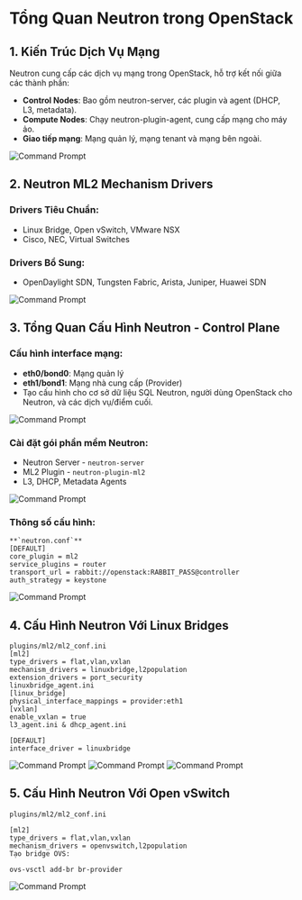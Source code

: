 # Tổng Quan Neutron trong OpenStack

## 1. Kiến Trúc Dịch Vụ Mạng
Neutron cung cấp các dịch vụ mạng trong OpenStack, hỗ trợ kết nối giữa các thành phần:
- **Control Nodes**: Bao gồm neutron-server, các plugin và agent (DHCP, L3, metadata).
- **Compute Nodes**: Chạy neutron-plugin-agent, cung cấp mạng cho máy ảo.
- **Giao tiếp mạng**: Mạng quản lý, mạng tenant và mạng bên ngoài.

![Command Prompt](https://github.com/cuongnvvietis/NhanHoa/blob/main/Docs/Picture/Openstack/Screenshot_64.png)

## 2. Neutron ML2 Mechanism Drivers
### Drivers Tiêu Chuẩn:
- Linux Bridge, Open vSwitch, VMware NSX
- Cisco, NEC, Virtual Switches

### Drivers Bổ Sung:
- OpenDaylight SDN, Tungsten Fabric, Arista, Juniper, Huawei SDN

![Command Prompt](https://github.com/cuongnvvietis/NhanHoa/blob/main/Docs/Picture/Openstack/Screenshot_65.png)

## 3. Tổng Quan Cấu Hình Neutron - Control Plane

### Cấu hình interface mạng:
- **eth0/bond0**: Mạng quản lý
- **eth1/bond1**: Mạng nhà cung cấp (Provider)
- Tạo cấu hình cho cơ sở dữ liệu SQL Neutron, người dùng OpenStack cho Neutron, và các dịch vụ/điểm cuối.

![Command Prompt](https://github.com/cuongnvvietis/NhanHoa/blob/main/Docs/Picture/Openstack/Screenshot_66.png)

### Cài đặt gói phần mềm Neutron:
- Neutron Server - `neutron-server`
- ML2 Plugin - `neutron-plugin-ml2`
- L3, DHCP, Metadata Agents

![Command Prompt](https://github.com/cuongnvvietis/NhanHoa/blob/main/Docs/Picture/Openstack/Screenshot_67.png)
### Thông số cấu hình:

    **`neutron.conf`**
    [DEFAULT]
    core_plugin = ml2
    service_plugins = router
    transport_url = rabbit://openstack:RABBIT_PASS@controller
    auth_strategy = keystone
![Command Prompt](https://github.com/cuongnvvietis/NhanHoa/blob/main/Docs/Picture/Openstack/Screenshot_68.png)
## 4. Cấu Hình Neutron Với Linux Bridges

    plugins/ml2/ml2_conf.ini
    [ml2]
    type_drivers = flat,vlan,vxlan
    mechanism_drivers = linuxbridge,l2population
    extension_drivers = port_security
    linuxbridge_agent.ini
    [linux_bridge]
    physical_interface_mappings = provider:eth1
    [vxlan]
    enable_vxlan = true
    l3_agent.ini & dhcp_agent.ini

    [DEFAULT]
    interface_driver = linuxbridge

![Command Prompt](https://github.com/cuongnvvietis/NhanHoa/blob/main/Docs/Picture/Openstack/Screenshot_70.png)
![Command Prompt](https://github.com/cuongnvvietis/NhanHoa/blob/main/Docs/Picture/Openstack/Screenshot_71.png)
![Command Prompt](https://github.com/cuongnvvietis/NhanHoa/blob/main/Docs/Picture/Openstack/Screenshot_72.png)
## 5. Cấu Hình Neutron Với Open vSwitch
    plugins/ml2/ml2_conf.ini

    [ml2]
    type_drivers = flat,vlan,vxlan
    mechanism_drivers = openvswitch,l2population
    Tạo bridge OVS:

    ovs-vsctl add-br br-provider
![Command Prompt](https://github.com/cuongnvvietis/NhanHoa/blob/main/Docs/Picture/Openstack/Screenshot_73.png)
    
